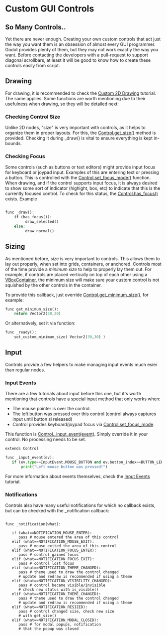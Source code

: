 # Custom GUI Controls

## So Many Controls..

Yet there are never enough. Creating your own custom controls that act just the way you want them is an obsession of almost every GUI programmer. Godot provides plenty of them, but they may not work exactly the way you want. Before contacting the developers with a pull-request to support diagonal scrollbars, at least it will be good to know how to create these controls easily from script.

## Drawing

For drawing, it is recommended to check the [Custom 2D Drawing](tutorial_custom_draw_2d) tutorial. The same applies. Some functions are worth mentioning due to their usefulness when drawing, so they will be detailed next:

### Checking Control Size

Unlike 2D nodes, "size" is very important with controls, as it helps to organize them in proper layouts. For this, the [Control.get_size()](class_control#get_size) method is provided. Checking it during _draw() is vital to ensure everything is kept in-bounds.

### Checking Focus

Some controls (such as buttons or text editors) might provide input focus for keyboard or joypad input. Examples of this are entering text or pressing a button. This is controlled with the [Control.set_focus_mode()](class_control#set_focus_mode) function. When drawing, and if the control supports input focus, it is always desired to show some sort of indicator (highight, box, etc) to indicate that this is the currently focused control. To check for this status, the [Control.has_focus()](class_control#has_focus) exists. Example

```python

func _draw():
    if (has_focus()):
         draw_selected()
    else:
         draw_normal()

```

## Sizing

As mentioned before, size is very important to controls. This allows them to lay out properly, when set into grids, containers, or anchored. Controls most of the time provide a _minimum size_ to help to properly lay them out. For example, if controls are placed vertically on top of each other using a [VBoxContainer](class_vboxcontainer), the minimum size will make sure your custom control is not squished by the other controls in the container.

To provide this callback, just override [Control.get_minimum_size()](class_control#get_minimum_size), for example:

```python
func get_minimum_size(): 
    return Vector2(30,30)
```
Or alternatively, set it via function:

```python
func _ready():
    set_custom_minimum_size( Vector2(30,30) )
```

## Input

Controls provide a few helpers to make managing input events much esier than regular nodes.

### Input Events

There are a few tutorials about input before this one, but it's worth mentioning that controls have a special input method that only works when:

* The mouse pointer is over the control.
* The left button was pressed over this control (control always captures input until button si released)
* Control provides keyboard/joypad focus via [Control.set_focus_mode](class_control#set_focus_mode).

This function is [Control._input_event(event)](class_control#_input_event). Simply override it in your control. No processing needs to be set.

```python
extends Control

func _input_event(ev):
   if (ev.type==InputEvent.MOUSE_BUTTON and ev.button_index==BUTTON_LEFT and ev.pressed):
       print("Left mouse button was pressed!")

```

For more information about events themselves, check the [Input Events](tutorial_input_events) tutorial.

### Notifications

Controls also have many useful notifications for which no callback exists, but can be checked with the _notification callback:

```

func _notification(what):

   if (what==NOTIFICATION_MOUSE_ENTER):
      pass # mouse entered the area of this control
   elif (what==NOTIFICATION_MOUSE_EXIT):
      pass # mouse exited the area of this control
   elif (what==NOTIFICATION_FOCUS_ENTER):
      pass # control gained focus
   elif (what==NOTIFICATION_FOCUS_EXIT):
      pass # control lost focus
   elif (what==NOTIFICATION_THEME_CHANGED):
      pass # theme used to draw the control changed
      # update and redraw is recommended if using a theme
   elif (what==NOTIFICATION_VISIBILITY_CHANGED):
      pass # control became visible/invisible
      # check new status with is_visible()
   elif (what==NOTIFICATION_THEME_CHANGED):
      pass # theme used to draw the control changed
      # update and redraw is recommended if using a theme
   elif (what==NOTIFICATION_RESIZED):
      pass # control changed size, check new size
      # with get_size()
   elif (what==NOTIFICATION_MODAL_CLOSED):
      pass # for modal popups, notification
      # that the popup was closed
```
